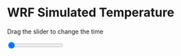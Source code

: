<h1>WRF Simulated Temperature</h1>
<p>Drag the slider to change the time</p>

<div class="slidecontainer">
<input oninput='setImage(this)' class="slider" type="range" min="0" max="37" value="0" step="1" />
<img id='img'/>
</div>

<script>
var img = document.getElementById('img');
var img_array = ['/assets/images/wrf/t_wrfout_d01_2020-07-07_12:00:00.png',
'/assets/images/wrf/t_wrfout_d01_2020-07-07_13:00:00.png',
'/assets/images/wrf/t_wrfout_d01_2020-07-07_14:00:00.png',
'/assets/images/wrf/t_wrfout_d01_2020-07-07_15:00:00.png',
'/assets/images/wrf/t_wrfout_d01_2020-07-07_16:00:00.png',
'/assets/images/wrf/t_wrfout_d01_2020-07-07_17:00:00.png',
'/assets/images/wrf/t_wrfout_d01_2020-07-07_18:00:00.png',
'/assets/images/wrf/t_wrfout_d01_2020-07-07_19:00:00.png',
'/assets/images/wrf/t_wrfout_d01_2020-07-07_20:00:00.png',
'/assets/images/wrf/t_wrfout_d01_2020-07-07_21:00:00.png',
'/assets/images/wrf/t_wrfout_d01_2020-07-07_22:00:00.png',
'/assets/images/wrf/t_wrfout_d01_2020-07-07_23:00:00.png',
'/assets/images/wrf/t_wrfout_d01_2020-07-08_00:00:00.png',
'/assets/images/wrf/t_wrfout_d01_2020-07-08_01:00:00.png',
'/assets/images/wrf/t_wrfout_d01_2020-07-08_02:00:00.png',
'/assets/images/wrf/t_wrfout_d01_2020-07-08_03:00:00.png',
'/assets/images/wrf/t_wrfout_d01_2020-07-08_04:00:00.png',
'/assets/images/wrf/t_wrfout_d01_2020-07-08_05:00:00.png',
'/assets/images/wrf/t_wrfout_d01_2020-07-08_06:00:00.png',
'/assets/images/wrf/t_wrfout_d01_2020-07-08_07:00:00.png',
'/assets/images/wrf/t_wrfout_d01_2020-07-08_08:00:00.png',
'/assets/images/wrf/t_wrfout_d01_2020-07-08_09:00:00.png',
'/assets/images/wrf/t_wrfout_d01_2020-07-08_10:00:00.png',
'/assets/images/wrf/t_wrfout_d01_2020-07-08_11:00:00.png',
'/assets/images/wrf/t_wrfout_d01_2020-07-08_12:00:00.png',
'/assets/images/wrf/t_wrfout_d01_2020-07-08_13:00:00.png',
'/assets/images/wrf/t_wrfout_d01_2020-07-08_14:00:00.png',
'/assets/images/wrf/t_wrfout_d01_2020-07-08_15:00:00.png',
'/assets/images/wrf/t_wrfout_d01_2020-07-08_16:00:00.png',
'/assets/images/wrf/t_wrfout_d01_2020-07-08_17:00:00.png',
'/assets/images/wrf/t_wrfout_d01_2020-07-08_18:00:00.png',
'/assets/images/wrf/t_wrfout_d01_2020-07-08_19:00:00.png',
'/assets/images/wrf/t_wrfout_d01_2020-07-08_20:00:00.png',
'/assets/images/wrf/t_wrfout_d01_2020-07-08_21:00:00.png',
'/assets/images/wrf/t_wrfout_d01_2020-07-08_22:00:00.png',
'/assets/images/wrf/t_wrfout_d01_2020-07-08_23:00:00.png',
'/assets/images/wrf/t_wrfout_d01_2020-07-09_00:00:00.png',];
function setImage(obj)
{
        var value = obj.value;
        img.src = img_array[value];

}
</script>

